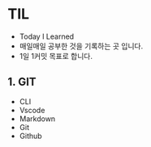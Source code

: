 # TIL

- Today I Learned
- 매일매일 공부한 것을 기록하는 곳 입니다.
- 1일 1커밋 목표로 합니다.



## 1. GIT

- CLI
- Vscode
- Markdown
- Git
- Github

